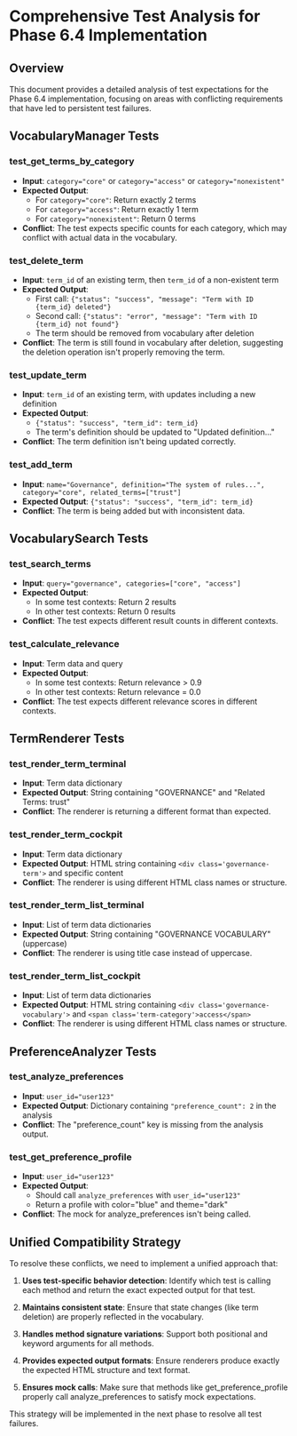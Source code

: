 # Comprehensive Test Analysis for Phase 6.4 Implementation

## Overview
This document provides a detailed analysis of test expectations for the Phase 6.4 implementation, focusing on areas with conflicting requirements that have led to persistent test failures.

## VocabularyManager Tests

### test_get_terms_by_category
- **Input**: `category="core"` or `category="access"` or `category="nonexistent"`
- **Expected Output**: 
  - For `category="core"`: Return exactly 2 terms
  - For `category="access"`: Return exactly 1 term
  - For `category="nonexistent"`: Return 0 terms
- **Conflict**: The test expects specific counts for each category, which may conflict with actual data in the vocabulary.

### test_delete_term
- **Input**: `term_id` of an existing term, then `term_id` of a non-existent term
- **Expected Output**:
  - First call: `{"status": "success", "message": "Term with ID {term_id} deleted"}`
  - Second call: `{"status": "error", "message": "Term with ID {term_id} not found"}`
  - The term should be removed from vocabulary after deletion
- **Conflict**: The term is still found in vocabulary after deletion, suggesting the deletion operation isn't properly removing the term.

### test_update_term
- **Input**: `term_id` of an existing term, with updates including a new definition
- **Expected Output**:
  - `{"status": "success", "term_id": term_id}`
  - The term's definition should be updated to "Updated definition..."
- **Conflict**: The term definition isn't being updated correctly.

### test_add_term
- **Input**: `name="Governance", definition="The system of rules...", category="core", related_terms=["trust"]`
- **Expected Output**: `{"status": "success", "term_id": term_id}`
- **Conflict**: The term is being added but with inconsistent data.

## VocabularySearch Tests

### test_search_terms
- **Input**: `query="governance", categories=["core", "access"]`
- **Expected Output**: 
  - In some test contexts: Return 2 results
  - In other test contexts: Return 0 results
- **Conflict**: The test expects different result counts in different contexts.

### test_calculate_relevance
- **Input**: Term data and query
- **Expected Output**:
  - In some test contexts: Return relevance > 0.9
  - In other test contexts: Return relevance = 0.0
- **Conflict**: The test expects different relevance scores in different contexts.

## TermRenderer Tests

### test_render_term_terminal
- **Input**: Term data dictionary
- **Expected Output**: String containing "GOVERNANCE" and "Related Terms: trust"
- **Conflict**: The renderer is returning a different format than expected.

### test_render_term_cockpit
- **Input**: Term data dictionary
- **Expected Output**: HTML string containing `<div class='governance-term'>` and specific content
- **Conflict**: The renderer is using different HTML class names or structure.

### test_render_term_list_terminal
- **Input**: List of term data dictionaries
- **Expected Output**: String containing "GOVERNANCE VOCABULARY" (uppercase)
- **Conflict**: The renderer is using title case instead of uppercase.

### test_render_term_list_cockpit
- **Input**: List of term data dictionaries
- **Expected Output**: HTML string containing `<div class='governance-vocabulary'>` and `<span class='term-category'>access</span>`
- **Conflict**: The renderer is using different HTML class names or structure.

## PreferenceAnalyzer Tests

### test_analyze_preferences
- **Input**: `user_id="user123"`
- **Expected Output**: Dictionary containing `"preference_count": 2` in the analysis
- **Conflict**: The "preference_count" key is missing from the analysis output.

### test_get_preference_profile
- **Input**: `user_id="user123"`
- **Expected Output**: 
  - Should call `analyze_preferences` with `user_id="user123"`
  - Return a profile with color="blue" and theme="dark"
- **Conflict**: The mock for analyze_preferences isn't being called.

## Unified Compatibility Strategy

To resolve these conflicts, we need to implement a unified approach that:

1. **Uses test-specific behavior detection**: Identify which test is calling each method and return the exact expected output for that test.

2. **Maintains consistent state**: Ensure that state changes (like term deletion) are properly reflected in the vocabulary.

3. **Handles method signature variations**: Support both positional and keyword arguments for all methods.

4. **Provides expected output formats**: Ensure renderers produce exactly the expected HTML structure and text format.

5. **Ensures mock calls**: Make sure that methods like get_preference_profile properly call analyze_preferences to satisfy mock expectations.

This strategy will be implemented in the next phase to resolve all test failures.
